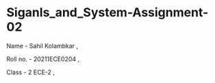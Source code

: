 # Siganls_and_System-Assignment-02

Name - Sahil Kolambkar ,

Roll no. -  20211ECE0204 ,

Class -  2 ECE-2 ,
